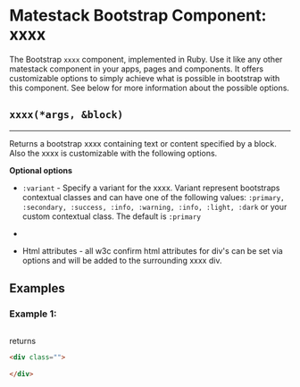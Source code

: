 # Matestack Bootstrap Component: xxxx

The Bootstrap `xxxx` component, implemented in Ruby. Use it like any other matestack component in your apps, pages and components. It offers customizable options to simply achieve what is possible in bootstrap with this component. See below for more information about the possible options.

## `xxxx(*args, &block)`
----

Returns a bootstrap xxxx containing text or content specified by a block. Also the xxxx is customizable with the following options. 

**Optional options**

* `:variant` - Specify a variant for the xxxx. Variant represent bootstraps contextual classes and can have one of the following values: `:primary, :secondary, :success, :info, :warning, :info, :light, :dark` or your custom contextual class. The default is `:primary`

*

* Html attributes - all w3c confirm html attributes for div's can be set via options and will be added to the surrounding xxxx div.

## Examples

### Example 1: 

```ruby

```

returns

```html
<div class="">
  
</div>
```